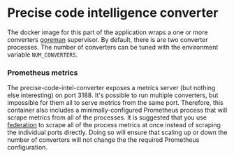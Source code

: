 # Precise code intelligence converter

The docker image for this part of the application wraps a one or more converters [goreman](https://github.com/mattn/goreman) supervisor. By default, there is are two converter processes. The number of converters can be tuned with the environment variable `NUM_CONVERTERS`.

### Prometheus metrics

The precise-code-intel-converter exposes a metrics server (but nothing else interesting) on port 3188. It's possible to run multiple converters, but impossible for them all to serve metrics from the same port. Therefore, this container also includes a minimally-configured Prometheus process that will scrape metrics from all of the processes. It is suggested that you use [federation](https://prometheus.io/docs/prometheus/latest/federation/) to scrape all of the process metrics at once instead of scraping the individual ports directly. Doing so will ensure that scaling up or down the number of converters will not change the the required Prometheus configuration.
